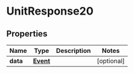 # UnitResponse20

## Properties
Name | Type | Description | Notes
------------ | ------------- | ------------- | -------------
**data** | [**Event**](Event.md) |  |  [optional]
